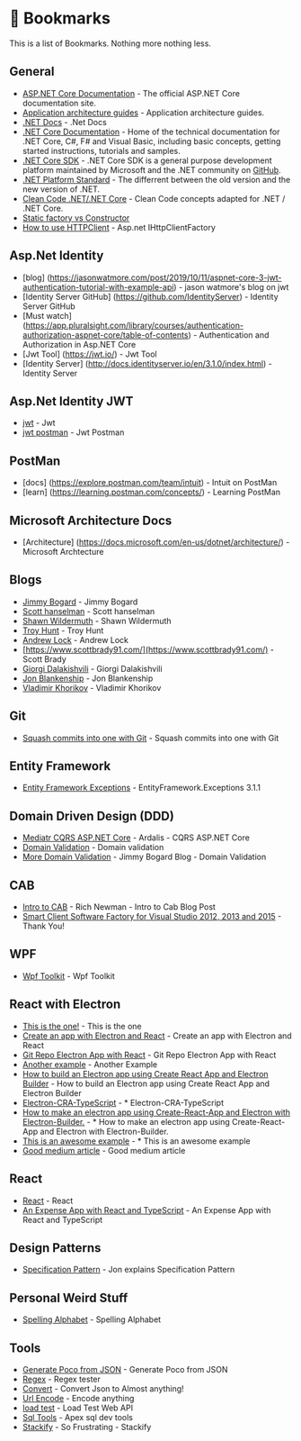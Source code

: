 # 🚀 Bookmarks

This is a list of Bookmarks.  Nothing more nothing less.

## General

* [ASP.NET Core Documentation](https://docs.asp.net/en/latest/) - The official ASP.NET Core documentation site.
* [Application architecture guides](https://dotnet.microsoft.com/learn/dotnet/architecture-guides) - Application architecture guides.
* [.NET Docs](https://docs.microsoft.com/en-us/dotnet/) - .Net Docs
* [.NET Core Documentation](https://docs.microsoft.com/en-us/dotnet/articles/welcome) - Home of the technical documentation for .NET Core, C#, F# and Visual Basic, including basic concepts, getting started instructions, tutorials and samples.
* [.NET Core SDK](https://www.microsoft.com/net/core) - .NET Core SDK is a general purpose development platform maintained by Microsoft and the .NET community on [GitHub](https://github.com/dotnet/core).
* [.NET Platform Standard](https://github.com/dotnet/corefx/blob/1719a3fe2a5c81b67a4909787da4a02fb0d0d419/Documentation/architecture/net-platform-standard.md) - The differrent between the old version and the new version of .NET.
* [Clean Code .NET/.NET Core](https://github.com/thangchung/clean-code-dotnet) - Clean Code concepts adapted for .NET / .NET Core.
* [Static factory vs Constructor](https://www.gustavwengel.dk/csharp-static-factory-vs-constructor?mc_cid=66e9d8da43&mc_eid=96f1168693) 
* [How to use HTTPClient](https://josefottosson.se/you-are-probably-still-using-httpclient-wrong-and-it-is-destabilizing-your-software/) - Asp.net IHttpClientFactory

## Asp.Net Identity
* [blog] (https://jasonwatmore.com/post/2019/10/11/aspnet-core-3-jwt-authentication-tutorial-with-example-api) - jason watmore's blog on jwt
* [Identity Server GitHub] (https://github.com/IdentityServer) - Identity Server GitHub
* [Must watch] (https://app.pluralsight.com/library/courses/authentication-authorization-aspnet-core/table-of-contents) - Authentication and Authorization in Asp.NET Core
* [Jwt Tool] (https://jwt.io/) - Jwt Tool
* [Identity Server] (http://docs.identityserver.io/en/3.1.0/index.html) - Identity Server

## Asp.Net Identity JWT
* [jwt](https://jasonwatmore.com/post/2019/10/11/aspnet-core-3-jwt-authentication-tutorial-with-example-api#startup-cs) - Jwt
* [jwt postman](https://gist.github.com/corbanb/db03150abbe899285d6a86cc480f674d) - Jwt Postman

## PostMan
* [docs] (https://explore.postman.com/team/intuit) - Intuit on PostMan
* [learn] (https://learning.postman.com/concepts/) - Learning PostMan

## Microsoft Architecture Docs
* [Architecture] (https://docs.microsoft.com/en-us/dotnet/architecture/) - Microsoft Archtecture

## Blogs
* [Jimmy Bogard](https://lostechies.com/) - Jimmy Bogard
* [Scott hanselman](https://www.hanselman.com/) - Scott hanselman
* [Shawn Wildermuth](https://wildermuth.com/) - Shawn Wildermuth
* [Troy Hunt](https://www.troyhunt.com/) - Troy Hunt
* [Andrew Lock](https://andrewlock.net/) - Andrew Lock
* [https://www.scottbrady91.com/](https://www.scottbrady91.com/) - Scott Brady
* [Giorgi Dalakishvili](https://www.giorgi.dev/) - Giorgi Dalakishvili
* [Jon Blankenship](https://blog.jonblankenship.com/) - Jon Blankenship
* [Vladimir Khorikov](https://enterprisecraftsmanship.com/) - Vladimir Khorikov

## Git
* [Squash commits into one with Git](https://www.internalpointers.com/post/squash-commits-into-one-git) - Squash commits into one with Git

## Entity Framework
* [Entity Framework Exceptions](https://www.giorgi.dev/entity-framework/refactoring-entityframework-exceptions/) - EntityFramework.Exceptions 3.1.1

## Domain Driven Design (DDD)

* [Mediatr CQRS ASP.NET Core](https://ardalis.com/using-mediatr-in-aspnet-core-apps) - Ardalis - CQRS ASP.NET Core
* [Domain Validation](https://enterprisecraftsmanship.com/posts/validation-and-ddd/) - Domain validation
* [More Domain Validation](https://lostechies.com/jimmybogard/2009/02/15/validation-in-a-ddd-world/) - Jimmy Bogard Blog - Domain Validation

## CAB
* [Intro to CAB](https://richnewman.wordpress.com/2007/07/14/an-introduction-to-the-smart-client-software-factory-and-composite-application-block-part-1-modules-and-shells/) - Rich Newman - Intro to Cab Blog Post
* [Smart Client Software Factory for Visual Studio 2012, 2013 and 2015](https://github.com/oliverheilig/scsf20xx) - Thank You!

## WPF
* [Wpf Toolkit](https://github.com/xceedsoftware/wpftoolkit) - Wpf Toolkit

## React with Electron
* [This is the one!](https://github.com/kitze/react-electron-example) - This is the one
* [Create an app with Electron and React](https://flaviocopes.com/react-electron/) - Create an app with Electron and React
* [Git Repo Electron App with React](https://github.com/kitze/react-electron-example) - Git Repo Electron App with React
* [Another example](https://medium.com/@brockhoff/using-electron-with-react-the-basics-e93f9761f86f) - Another Example
* [How to build an Electron app using Create React App and Electron Builder](https://www.codementor.io/@randyfindley/how-to-build-an-electron-app-using-create-react-app-and-electron-builder-ss1k0sfer) - How to build an Electron app using Create React App and Electron Builder
* [Electron-CRA-TypeScript](https://github.com/nayunhwan/Electron-CRA-TypeScript) - * Electron-CRA-TypeScript
* [How to make an electron app using Create-React-App and Electron with Electron-Builder.](https://gist.github.com/matthewjberger/6f42452cb1a2253667942d333ff53404) - * How to make an electron app using Create-React-App and Electron with Electron-Builder.
* [This is an awesome example](https://github.com/GetStream/Winds) - * This is an awesome example
* [Good medium article](https://medium.com/@kitze/%EF%B8%8F-from-react-to-an-electron-app-ready-for-production-a0468ecb1da3) - Good medium article

## React
* [React](https://reactjs.org/) - React
* [An Expense App with React and TypeScript](https://www.telerik.com/blogs/an-expense-app-with-react-and-typescript?mc_cid=c08595e24d&mc_eid=96f1168693) - An Expense App with React and TypeScript

## Design Patterns
* [Specification Pattern](https://blog.jonblankenship.com//2019/10/04/using-the-specification-pattern-to-build-a-data-driven-rules-engine/?ref=danylkowebdigest) - Jon explains Specification Pattern

## Personal Weird Stuff
* [Spelling Alphabet](https://en.wikipedia.org/wiki/Spelling_alphabet) - Spelling Alphabet

## Tools
* [Generate Poco from JSON](https://quicktype.io/) - Generate Poco from JSON
* [Regex](https://regexr.com/) - Regex tester
* [Convert](https://www.convertjson.com/) - Convert Json to Almost anything!
* [Url Encode](https://www.urlencoder.org/) - Encode anything
* [load test](http://websurge.west-wind.com/) - Load Test Web API
* [Sql Tools](https://www.apexsql.com/sql-tools-dev.aspx) - Apex sql dev tools
* [Stackify](https://stackify.com/) - So Frustrating - Stackify

